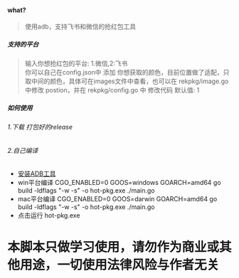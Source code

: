 #### what?
> 使用adb，支持飞书和微信的抢红包工具


##### 支持的平台 
> 输入你想抢红包的平台: 1.微信,2:飞书  
> 你可以自己在config.json中 添加 你想获取的颜色，目前位置做了适配，只取中间的颜色，具体可在images文件中查看，也可以在 rekpkg/image.go 中修改 postion，并在 rekpkg/config.go 中 修改代码
>默认值: 1



##### 如何使用

###### 1.下载 打包好的release

###### 2.自己编译
* [安装ADB工具](https://github.com/wangshub/wechat_jump_game/wiki/Android-%E5%92%8C-iOS-%E6%93%8D%E4%BD%9C%E6%AD%A5%E9%AA%A4)
* win平台编译 CGO_ENABLED=0 GOOS=windows GOARCH=amd64 go build -ldflags "-w -s" -o hot-pkg.exe ./main.go
* mac平台编译 CGO_ENABLED=0 GOOS=darwin GOARCH=amd64 go build -ldflags "-w -s" -o hot-pkg.exe ./main.go
* 点击运行 hot-pkg.exe

# 本脚本只做学习使用，请勿作为商业或其他用途，一切使用法律风险与作者无关
